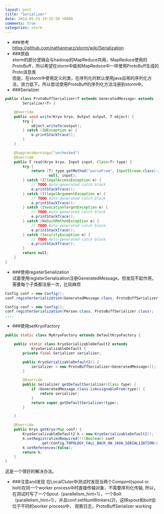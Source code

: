 ```yaml
---
layout: post
title: "Serializer"
date: 2014-05-25 19:25:58 +0800
comments: true
categories: storm
---
```

+	###参考	
https://github.com/nathanmarz/storm/wiki/Serialization
+	###原由	
storm的部分逻辑会与hadoop的MapReduce共用，MapReduce使用的ProtoBuff，所以希望在storm中能和MapReduce中一样使用ProtoBuff生成的Proto消息类	
但是，在storm中使用定义的类，在序列化时默认使用java自带的序列化方法，效力低下。所以尝试使用ProtoBuff的序列化方法注册到storm中。
+	###Serializer	
```java	GeneratedMessage的Serializer
public class ProtoBuffSerializer<T extends GeneratedMessage> extends
		Serializer<T> {

	@Override
	public void write(Kryo kryo, Output output, T object) {
		try {
			object.writeTo(output);
		} catch (IOException e) {
			e.printStackTrace();
		}
	}

	@SuppressWarnings("unchecked")
	@Override
	public T read(Kryo kryo, Input input, Class<T> type) {
		try {
			return (T) type.getMethod("parseFrom", InputStream.class).invoke(
					null, input);
		} catch (IllegalAccessException e) {
			// TODO Auto-generated catch block
			e.printStackTrace();
		} catch (IllegalArgumentException e) {
			// TODO Auto-generated catch block
			e.printStackTrace();
		} catch (InvocationTargetException e) {
			// TODO Auto-generated catch block
			e.printStackTrace();
		} catch (NoSuchMethodException e) {
			// TODO Auto-generated catch block
			e.printStackTrace();
		} catch (SecurityException e) {
			// TODO Auto-generated catch block
			e.printStackTrace();
		}
		return null;
	}
}
```
+	###使用registerSerialization	
试着使用registerSerialization注册GeneratedMessage，但发现不起作用，需要每个子类都注册一次，比较麻烦
```java 注册GeneratedMessage的Serializer not work
Config conf = new Config();
conf.registerSerialization(GeneratedMessage.class, ProtoBuffSerializer.class);
```

```java 注册Person的Serializer is work
Config conf = new Config();
conf.registerSerialization(Person.class, ProtoBuffSerializer.class);
....
```
<!--more-->
+	###使用setKryoFactory	
```java MyKryoFactory代替默认的DefaultKryoFactory
public static class MyKryoFactory extends DefaultKryoFactory {

	public static class KryoSerializableDefault2 extends
			KryoSerializableDefault {
		private final Serializer serializer;

		public KryoSerializableDefault2() {
			serializer = new ProtoBuffSerializer<GeneratedMessage>();
		}

		@Override
		public Serializer getDefaultSerializer(Class type) {
			if (GeneratedMessage.class.isAssignableFrom(type)) {
				return serializer;
			}
			return super.getDefaultSerializer(type);
		}

	}

	@Override
	public Kryo getKryo(Map conf) {
		KryoSerializableDefault2 k = new KryoSerializableDefault2();
		k.setRegistrationRequired(!((Boolean) conf
				.get(Config.TOPOLOGY_FALL_BACK_ON_JAVA_SERIALIZATION)));
		k.setReferences(false);
		return k;
	}
}
```
这是一个很好的解决办法。		

+	###注意and发现
在LocalCluter中测试时发现当两个Compont(spout or bolt)在同一个worker process中时直接传输对象，不需要序列化传输,
所以，在测试时写了一个Spout（parallelism_hint=1），一个Bolt（parallelism_hint=1），并且conf.setNumWorkers(2)，这样spout和bolt会位于不同的worker process中，
观察日志，ProtoBuffSerializer working
